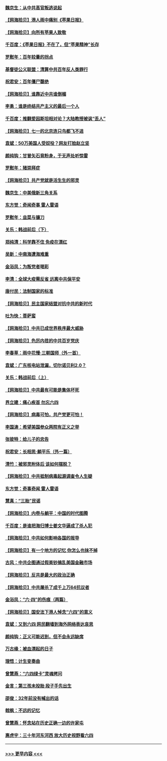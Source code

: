 #### [魏京生：从中共高官叛逃说起](../pages/nsc993/n13048997.md?t=06270252) 
#### [【网海拾贝】港人雨中痛别《苹果日报》](../pages/nsc993/n13048941.md?t=06270252) 
#### [【网海拾贝】向所有苹果人致敬](../pages/nsc993/n13046795.md?t=06270252) 
#### [千百度：《苹果日报》不在了，但“苹果精神”长存](../pages/nsc993/n13046703.md?t=06270252) 
#### [罗慰年：百年较量的拐点](../pages/nsc993/n13046542.md?t=06270252) 
#### [基督徒公义联盟：清算中共百年反人类罪行](../pages/nsc993/n13046499.md?t=06270252) 
#### [祝君安：百年僵尸罄绝](../pages/nsc993/n13045595.md?t=06270252) 
#### [【网海拾贝】谁靠近中共谁倒楣](../pages/nsc993/n13044667.md?t=06270252) 
#### [李勇：谁是终结共产主义的最后一个人](../pages/nsc993/n13044397.md?t=06270252) 
#### [千百度：推翻爱因斯坦相对论？大陆教授被讽“丢人”](../pages/nsc993/n13043908.md?t=06270252) 
#### [【网海拾贝】七一的北京连只鸟都飞不进](../pages/nsc993/n13041377.md?t=06270252) 
#### [袁斌：50万美国人受奴役？网友打脸赵立坚](../pages/nsc993/n13041330.md?t=06270252) 
#### [颜纯钩：甘冒矢石竟粉身，于无声处听惊雷](../pages/nsc993/n13041140.md?t=06270252) 
#### [罗慰年：猪崇拜症](../pages/nsc993/n13041071.md?t=06270252) 
#### [【网海拾贝】共产党就是活生生的邪灵](../pages/nsc993/n13036627.md?t=06270252) 
#### [魏京生：中美俄新三角关系](../pages/nsc993/n13035986.md?t=06270252) 
#### [东方觉：奇闻奇事 雷人雷语](../pages/nsc993/n13035878.md?t=06270252) 
#### [罗慰年：韭菜与镰刀](../pages/nsc993/n13034374.md?t=06270252) 
#### [关乐：韩战前后（下）](../pages/nsc993/n13034113.md?t=06270252) 
#### [郑纯清：科学靠不住 免疫在漂红](../pages/nsc993/n13034093.md?t=06270252) 
#### [吴新：中南海遭海难重](../pages/nsc993/n13034084.md?t=06270252) 
#### [金浴凤：为叛党者喝彩](../pages/nsc993/n13034058.md?t=06270252) 
#### [李清：全球大疫需反省 远离中共保平安](../pages/nsc993/n13033784.md?t=06270252) 
#### [唐付民：法制国家的标准](../pages/nsc993/n13032944.md?t=06270252) 
#### [【网海拾贝】民主国家结盟对抗中共的新时代](../pages/nsc993/n13031717.md?t=06270252) 
#### [吐为快：菩萨蛮](../pages/nsc993/n13030033.md?t=06270252) 
#### [【网海拾贝】中共已成世界秩序最大威胁](../pages/nsc993/n13028138.md?t=06270252) 
#### [【网海拾贝】色厉内荏的中共百岁党庆](../pages/nsc993/n13025582.md?t=06270252) 
#### [李春草：雨中花慢‧三朝国师（外一首）](../pages/nsc993/n13025567.md?t=06270252) 
#### [袁斌：广东核电站泄漏，切尔诺贝利2.0？](../pages/nsc993/n13025475.md?t=06270252) 
#### [关乐：韩战前后（上）](../pages/nsc993/n13025387.md?t=06270252) 
#### [【网海拾贝】中共最有可能是集体坏死](../pages/nsc993/n13023101.md?t=06270252) 
#### [界立建：痛心疾首 勿忘六四](../pages/nsc993/n13022339.md?t=06270252) 
#### [【网海拾贝】病毒可怕，共产党更可怕！](../pages/nsc993/n13020728.md?t=06270252) 
#### [李国涛：希望美国参众两院有正义之举](../pages/nsc993/n13020674.md?t=06270252) 
#### [张彼特：给儿子的忠告](../pages/nsc993/n13018934.md?t=06270252) 
#### [祝君安：长相思‧躺平乐（外一篇）](../pages/nsc993/n13018923.md?t=06270252) 
#### [清竹：被邪灵附体后 该如何摆脱？](../pages/nsc993/n13018877.md?t=06270252) 
#### [【网海拾贝】中共抵制病毒起源调查令人生疑](../pages/nsc993/n13017785.md?t=06270252) 
#### [东方觉：奇事奇闻 雷人雷语](../pages/nsc993/n13017577.md?t=06270252) 
#### [慧真：“三胎”民谣](../pages/nsc993/n13017394.md?t=06270252) 
#### [【网海拾贝】内卷与躺平：中国的时代图腾](../pages/nsc993/n13016128.md?t=06270252) 
#### [千百度：是谁把海归博士姜文华逼成了杀人犯](../pages/nsc993/n13015218.md?t=06270252) 
#### [【网海拾贝】中共如何影响各国的报导](../pages/nsc993/n13012599.md?t=06270252) 
#### [【网海拾贝】有一个地方的记忆 你怎么也抹不掉](../pages/nsc993/n13009802.md?t=06270252) 
#### [古风：中共企图通过假美钞搞乱美国金融市场](../pages/nsc993/n13009626.md?t=06270252) 
#### [【网海拾贝】反共是最大的政治正确](../pages/nsc993/n13007051.md?t=06270252) 
#### [【网海拾贝】中共屠杀了成千上万64抗议者](../pages/nsc993/n13002713.md?t=06270252) 
#### [金浴凤：“六·四”的伤痕（两篇）](../pages/nsc993/n13001719.md?t=06270252) 
#### [【网海拾贝】国安法下港人悼念“六四”的意义](../pages/nsc993/n13001039.md?t=06270252) 
#### [袁斌：又到六四 网民翻墙到海外网络表达哀思](../pages/nsc993/n13000995.md?t=06270252) 
#### [颜纯钩：正义可能迟到，但不会永远缺席](../pages/nsc993/n13000920.md?t=06270252) 
#### [万古缘：被血漂起的日子](../pages/nsc993/n13000914.md?t=06270252) 
#### [理悟：计生变奏曲](../pages/nsc993/n13000414.md?t=06270252) 
#### [曾慧燕：“六四绿卡”灵魂拷问](../pages/nsc993/n13000277.md?t=06270252) 
#### [金言：第三孩未投胎 段子手先出生](../pages/nsc993/n13000215.md?t=06270252) 
#### [邵俊：32年前没有喊出的话](../pages/nsc993/n13000181.md?t=06270252) 
#### [戟枫：不远的记忆](../pages/nsc993/n13000121.md?t=06270252) 
#### [曾慧燕：怀念站在历史正确一边的许家屯](../pages/nsc993/n13000073.md?t=06270252) 
#### [惠虎宇：三十年河东河西 放大历史视野看六四](../pages/nsc993/n13000018.md?t=06270252) 

----
#### [ >>> 更早内容 <<< ](../indexes/nsc993-earlier.md)
